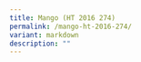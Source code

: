 ```yaml
---
title: Mango (HT 2016 274)
permalink: /mango-ht-2016-274/
variant: markdown
description: ""
---
```

